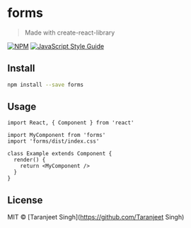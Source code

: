 # forms

> Made with create-react-library

[![NPM](https://img.shields.io/npm/v/forms.svg)](https://www.npmjs.com/package/forms) [![JavaScript Style Guide](https://img.shields.io/badge/code_style-standard-brightgreen.svg)](https://standardjs.com)

## Install

```bash
npm install --save forms
```

## Usage

```tsx
import React, { Component } from 'react'

import MyComponent from 'forms'
import 'forms/dist/index.css'

class Example extends Component {
  render() {
    return <MyComponent />
  }
}
```

## License

MIT © [Taranjeet Singh](https://github.com/Taranjeet Singh)

